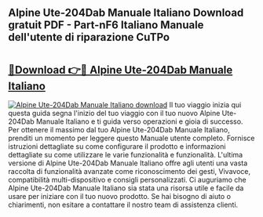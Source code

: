 ## Alpine Ute-204Dab Manuale Italiano Download gratuit PDF - Part-nF6 Italiano Manuale dell'utente di riparazione CuTPo

# <h2><a href="http://dfgvux2.blite.top/?on=Alpine+Ute-204Dab+Manuale+Italiano">🔗Download 👉🔴 Alpine Ute-204Dab Manuale Italiano</a></h2>

[![Alpine Ute-204Dab Manuale Italiano download](https://i.imgur.com/lujVjoI.png)](http://dfgvux2.blite.top/?on=Alpine+Ute-204Dab+Manuale+Italiano)
Il tuo viaggio inizia qui questa guida segna l'inizio del tuo viaggio con il tuo nuovo Alpine Ute-204Dab Manuale Italiano e ti guida verso operazioni e gioia di successo. Per ottenere il massimo dal tuo Alpine Ute-204Dab Manuale Italiano, prenditi un momento per leggere questo Manuale utente completo. Fornisce istruzioni dettagliate su come configurare il prodotto e informazioni dettagliate su come utilizzare le varie funzionalità e funzionalità. L'ultima versione di Alpine Ute-204Dab Manuale Italiano offre agli utenti una vasta raccolta di funzionalità avanzate come riconoscimento dei gesti, Vivavoce, compatibilità multi-dispositivo e consigli personalizzati. Ci auguriamo che Alpine Ute-204Dab Manuale Italiano sia stata una risorsa utile e facile da usare per iniziare con il tuo nuovo prodotto. Se hai bisogno di aiuto o chiarimenti, non esitare a contattare il nostro team di assistenza clienti.
